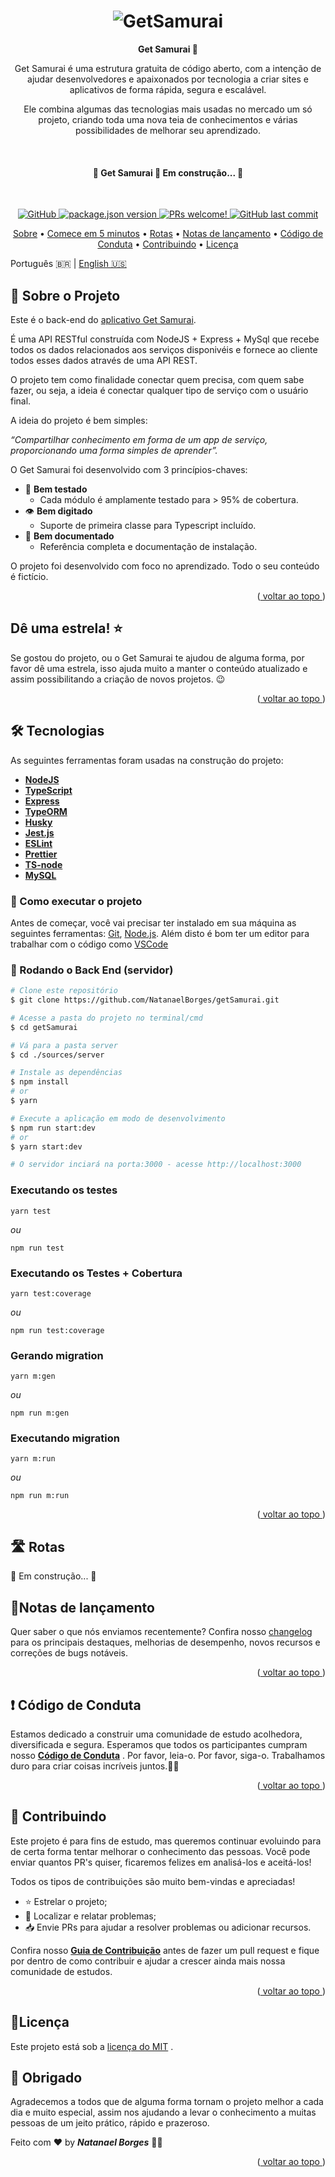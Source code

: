 <div id="top"></div>
<h1  align="center">
<img src="https://res.cloudinary.com/duugdpulf/image/upload/v1654126179/oie_8dRz7JEMBeLh_xde3sx.png"  alt="GetSamurai">
</h1>

<p align="center">
  <strong>
    Get Samurai 🥋
  </strong>
</p>

<p align="center">
 Get Samurai é uma estrutura gratuita de código aberto, com a intenção de ajudar desenvolvedores e apaixonados por tecnologia a criar sites e aplicativos de forma rápida, segura e escalável.  
</p>
<p align="center">
Ele combina algumas das tecnologias mais usadas no mercado um só projeto, criando toda uma nova teia de conhecimentos e várias possibilidades de melhorar seu aprendizado.
</p>

<br>

<h4 align="center"> 🚧 Get Samurai 🚀 Em construção... 🚧 </h4>

<br>

<p align="center">
  <a href="https://github.com/NatanaelBorges/getSamurai/blob/main/LICENSE">
 <img alt="GitHub" src="https://img.shields.io/github/license/NatanaelBorges/getSamurai" alt="Get Samurai is released under the MIT license.">
  </a>
<a href="https://github.com/NatanaelBorges/getSamurai/blob/main/CHANGELOG.md">
 <img alt="package.json version" src="https://img.shields.io/github/package-json/v/NatanaelBorges/getSamurai">
</a>
  <a href="https://github.com/NatanaelBorges/getSamurai/blob/main/CONTRIBUTION-pt_BR.md">
    <img src="https://img.shields.io/badge/PRs-welcome-brightgreen.svg" alt="PRs welcome!" />
  </a>
<a href="https://github.com/NatanaelBorges/getSamurai/commits/main">
   <img alt="GitHub last commit" src="https://img.shields.io/github/last-commit/NatanaelBorges/getSamurai">
  </a>  
</p>

<p align="center">
 <a href="#-sobre-o-projeto">Sobre</a> •
 <a href="#--tecnologias">Comece em 5 minutos</a> •
 <a href="#%EF%B8%8F-rotas">Rotas</a> •
  <a href="#notas-de-lançamento">Notas de lançamento</a> •
  <a href="#-código-de-conduta">Código de Conduta</a> •  
 <a href="#-contribuindo">Contribuindo</a> •
 <a href="#licença">Licença</a>
</p>

Português 🇧🇷 | [English 🇺🇸](./README.md)

## 🔖 Sobre o Projeto

Este é o back-end do [aplicativo Get Samurai](https://github.com/NatanaelBorges/getSamurai/blob/main/README-pt_BR.md).

É uma API RESTful construída com NodeJS + Express + MySql que recebe todos os dados relacionados aos serviços disponivéis e fornece ao cliente todos esses dados através de uma API REST.

O projeto tem como finalidade conectar quem precisa, com quem sabe fazer, ou seja, a ideia é conectar qualquer tipo de serviço com o usuário final.

 A ideia do projeto é bem simples:

_“Compartilhar conhecimento em forma de um app de serviço, proporcionando uma forma simples de aprender”._

O Get Samurai foi desenvolvido com 3 princípios-chaves:

- 🧪  **Bem testado**
  - Cada módulo é amplamente testado para > 95% de cobertura.
- 👁  **Bem digitado**
  - Suporte de primeira classe para Typescript incluído.
- 📄  **Bem documentado**
  - Referência completa e documentação de instalação.

O projeto foi desenvolvido com foco no aprendizado. Todo o seu conteúdo é fictício.

<p align="right">(<a href="#top"> voltar ao topo </a>)</p>

## Dê uma estrela! ⭐

Se gostou do projeto, ou o Get Samurai te ajudou de alguma forma, por favor dê uma estrela, isso ajuda muito a manter o conteúdo atualizado e assim possibilitando a criação de novos projetos. 😉

<p align="right">(<a href="#top"> voltar ao topo </a>)</p>

## 🛠  Tecnologias

As seguintes ferramentas foram usadas na construção do projeto:

- **[NodeJS](https://nodejs.org/en/)**  
- **[TypeScript](https://www.typescriptlang.org/)**
- **[Express](https://expressjs.com/)**
- **[TypeORM](https://typeorm.io/)**
- **[Husky](https://www.npmjs.com/package/husky)**
- **[Jest.js](https://jestjs.io/)**
- **[ESLint](https://eslint.org/)**
- **[Prettier](https://prettier.io/)**
- **[TS-node](https://typestrong.org/ts-node/)**
- **[MySQL](https://www.mysql.com/)**

### 🚀  Como executar o projeto

Antes de começar, você vai precisar ter instalado em sua máquina as seguintes ferramentas:  [Git](https://git-scm.com/), [Node.js](https://nodejs.org/). Além disto é bom ter um editor para trabalhar com o código como  [VSCode](https://code.visualstudio.com/)

### 🎲  Rodando o Back End (servidor)

```bash
# Clone este repositório
$ git clone https://github.com/NatanaelBorges/getSamurai.git

# Acesse a pasta do projeto no terminal/cmd
$ cd getSamurai

# Vá para a pasta server
$ cd ./sources/server

# Instale as dependências
$ npm install
# or
$ yarn

# Execute a aplicação em modo de desenvolvimento
$ npm run start:dev
# or
$ yarn start:dev

# O servidor inciará na porta:3000 - acesse http://localhost:3000
```

### Executando os testes

```
yarn test
```

_ou_

```
npm run test
```

### Executando os Testes + Cobertura

```
yarn test:coverage
```

_ou_

```
npm run test:coverage
```

### Gerando migration

```
yarn m:gen
```

_ou_

```
npm run m:gen
```

### Executando migration

```
yarn m:run
```

_ou_

```
npm run m:run
```

<p align="right">(<a href="#top"> voltar ao topo </a>)</p>

## 🛣️ Rotas

🚧 Em construção... 🚧

## 🚢Notas de lançamento

Quer saber o que nós enviamos recentemente? Confira nosso [changelog](https://github.com/NatanaelBorges/getSamurai/blob/main/CHANGELOG.md) para os principais destaques, melhorias de desempenho, novos recursos e correções de bugs notáveis.

<p align="right">(<a href="#top"> voltar ao topo </a>)</p>

## ❗ Código de Conduta

Estamos dedicado a construir uma comunidade de estudo acolhedora, diversificada e segura. Esperamos que todos os participantes cumpram nosso [**Código de Conduta**](https://github.com/NatanaelBorges/getSamurai/blob/main/code-of-conduct-pt_BR.md) . Por favor, leia-o. Por favor, siga-o. Trabalhamos duro para criar coisas incríveis juntos.💪💜

<p align="right">(<a href="#top"> voltar ao topo </a>)</p>

## 🤝 Contribuindo

Este projeto é para fins de estudo, mas queremos continuar evoluindo para de certa forma tentar melhorar o conhecimento das pessoas. Você pode enviar quantos PR's quiser, ficaremos felizes em analisá-los e aceitá-los!

Todos os tipos de contribuições são muito bem-vindas e apreciadas!

- ⭐️ Estrelar o projeto;
- 🐛 Localizar e relatar problemas;
- 📥 Envie PRs para ajudar a resolver problemas ou adicionar recursos.

Confira nosso **[Guia de Contribuição](https://github.com/NatanaelBorges/getSamurai/blob/main/CONTRIBUTION-pt_BR.md)** antes de fazer um pull request e fique por dentro de como contribuir e ajudar a crescer ainda mais nossa comunidade de estudos.

<p align="right">(<a href="#top"> voltar ao topo </a>)</p>

## 📝Licença

Este projeto está sob a [licença do MIT](https://github.com/NatanaelBorges/getSamurai/blob/main/LICENSE) .

## 🧡 Obrigado

Agradecemos a todos que de alguma forma tornam o projeto melhor a cada dia e muito especial, assim nos ajudando a levar o conhecimento a muitas pessoas de um jeito prático, rápido e prazeroso.

Feito com ❤️ by  _**Natanael Borges**_  👋🏽

<p align="right">(<a href="#top"> voltar ao topo </a>)</p>
